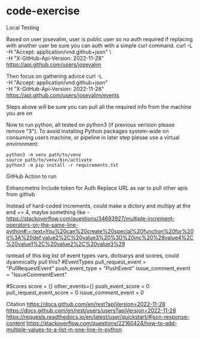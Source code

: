 # code-exercise



Local Testing

Based on user josevalim, user is public user so no auth required if replacing with another user be sure you can auth with a simple curl command.
curl -L \
  -H "Accept: application/vnd.github+json" \  
  -H "X-GitHub-Api-Version: 2022-11-28" \
  https://api.github.com/users/josevalim

Then focus on gathering advice
curl -L \
  -H "Accept: application/vnd.github+json" \
  -H "X-GitHub-Api-Version: 2022-11-28" \
  https://api.github.com/users/josevalim/events 

Steps above will be sure you can pull all the required info from the machine you are on

Now to run python, all tested on python3 (if previous verision please remove "3").
To avoid installing Python packages system-wide on consuming users machine, or pipeline in later step plesae use a virtual environment:
    
    python3 -m venv path/to/venv
    source path/to/venv/bin/activate
    python3 -m pip install -r requirements.txt



GitHub Action to run


Enhancmetns
Include token for Auth
Replace URL as var to pull other apis from github

Instead of hard-coded increments, could make a dictory and multipy at the end += 4, maybe something like - https://stackoverflow.com/questions/34693927/multiple-increment-operators-on-the-same-line-python#:~:text=You%20can%20create%20special%20function%20for%20it%3A%20def,value2%2C%20value3%20%3D%20inc%20%28value4%2C%20value1%2C%20value2%2C%20value3%29

isntead of this big list of event types vars, dictoarys and scores, could dyanmicallly pull this?
#EventTypes
pull_request_event = "PullRequestEvent"
push_event_type = "PushEvent"
issue_comment_event = "IssueCommentEvent"

#Scores
score = {}
other_events={}
push_event_score = 0
pull_request_event_score = 0
issue_comment_event = 0


Citation
https://docs.github.com/en/rest?apiVersion=2022-11-28
https://docs.github.com/en/rest/users/users?apiVersion=2022-11-28
https://requests.readthedocs.io/en/latest/user/quickstart/#json-response-content
https://stackoverflow.com/questions/22160424/how-to-add-multiple-values-to-a-list-in-one-line-in-python
